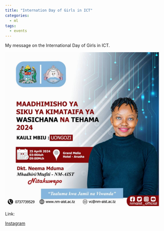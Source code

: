 ```yaml
---
title: "Internation Day of Girls in ICT"
categories:
  - ml
tags:
  - events
---
```


My message on the International Day of Girls in ICT.

<img src="/assets/images/Advert.JPG" class="align-center" alt="">  

Link:

[Instagram](https://www.instagram.com/p/C6LFHBLtjU-/)
